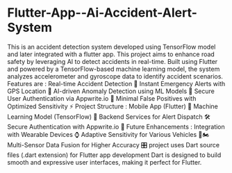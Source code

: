 # Flutter-App--Ai-Accident-Alert-System
This is an accident detection system developed using TensorFlow model and later integrated with a flutter app.
This project aims to enhance road safety by leveraging AI to detect accidents in real-time. Built using Flutter and powered by a TensorFlow-based machine learning model, the system analyzes accelerometer and gyroscope data to identify accident scenarios.
Features are :
Real-time Accident Detection 🚨
Instant Emergency Alerts with GPS Location 📍
AI-driven Anomaly Detection using ML Models 🤖
Secure User Authentication via Appwrite.io 🔐
Minimal False Positives with Optimized Sensitivity ⚡
Project Structure :
Mobile App (Flutter) 📱
Machine Learning Model (TensorFlow) 🎯
Backend Services for Alert Dispatch 🛠️
Secure Authentication with Appwrite.io 🔑
Future Enhancements :
Integration with Wearable Devices ⌚
Adaptive Sensitivity for Various Vehicles 🚗🏍️
Multi-Sensor Data Fusion for Higher Accuracy 🎛️
project uses Dart source files (.dart extension) for Flutter app development
Dart is designed to build smooth and expressive user interfaces, making it perfect for Flutter.
